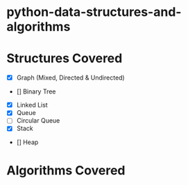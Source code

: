 # python-data-structures-and-algorithms

# Structures Covered
- [x] Graph (Mixed, Directed & Undirected)
- [] Binary Tree
- [x] Linked List
- [x] Queue
- [ ] Circular Queue
- [x] Stack
- [] Heap

# Algorithms Covered

